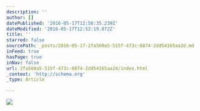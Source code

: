 ```yaml
---
description: ''
author: []
datePublished: '2016-05-17T12:56:35.239Z'
dateModified: '2016-05-17T12:52:19.872Z'
title: ''
starred: false
sourcePath: _posts/2016-05-17-2fa560a5-515f-473c-8874-2dd54165aa2d.md
inFeed: true
hasPage: true
inNav: false
url: 2fa560a5-515f-473c-8874-2dd54165aa2d/index.html
_context: 'http://schema.org'
_type: Article

---
```

![](https://the-grid-user-content.s3-us-west-2.amazonaws.com/c756102b-c986-4d84-82d7-49d103686bad.jpg)